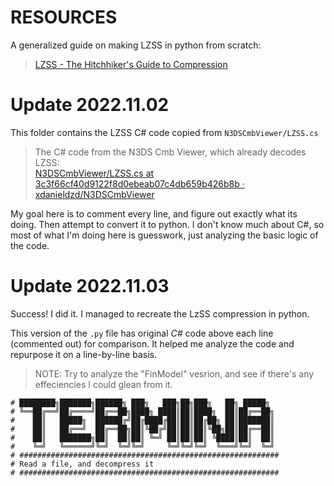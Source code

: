 # RESOURCES
A generalized guide on making LZSS in python from scratch:
> [LZSS - The Hitchhiker's Guide to Compression](https://go-compression.github.io/algorithms/lzss/)

# Update 2022.11.02
This folder contains the LZSS C# code copied from `N3DSCmbViewer/LZSS.cs`

> The C# code from the N3DS Cmb Viewer, which already decodes LZSS:  
> [N3DSCmbViewer/LZSS.cs at 3c3f66cf40d9122f8d0ebeab07c4db659b426b8b · xdanieldzd/N3DSCmbViewer](https://github.com/xdanieldzd/N3DSCmbViewer/blob/3c3f66cf40d9122f8d0ebeab07c4db659b426b8b/N3DSCmbViewer/LZSS.cs)

My goal here is to comment every line, and figure out exactly what its doing. Then attempt to convert it to python. I don't know much about C#, so most of what I'm doing here is guesswork, just analyzing the basic logic of the code.

# Update 2022.11.03
Success! I did it. I managed to recreate the LzSS compression in python.

This version of the `.py` file has original *C#* code above each line (commented out) for comparison. It helped me analyze the code and repurpose it on a line-by-line basis.

> NOTE: Try to analyze the "FinModel" vesrion, and see if there's any effeciencies I could glean from it.


```
# ████████╗███████╗██████╗ ███╗   ███╗██╗███╗   ██╗ █████╗
# ╚══██╔══╝██╔════╝██╔══██╗████╗ ████║██║████╗  ██║██╔══██╗
#    ██║   █████╗  ██████╔╝██╔████╔██║██║██╔██╗ ██║███████║
#    ██║   ██╔══╝  ██╔══██╗██║╚██╔╝██║██║██║╚██╗██║██╔══██║
#    ██║   ███████╗██║  ██║██║ ╚═╝ ██║██║██║ ╚████║██║  ██║
#    ╚═╝   ╚══════╝╚═╝  ╚═╝╚═╝     ╚═╝╚═╝╚═╝  ╚═══╝╚═╝  ╚═╝
# ##########################################################
# Read a file, and decompress it
# ##########################################################
```